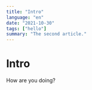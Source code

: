 ```yaml
---
title: "Intro"
language: "en"
date: "2021-10-30"
tags: ["hello"]
summary: "The second article."
---
```


# Intro

How are you doing?
